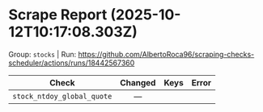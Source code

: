 # Scrape Report (2025-10-12T10:17:08.303Z)

Group: `stocks`  |  Run: https://github.com/AlbertoRoca96/scraping-checks-scheduler/actions/runs/18442567360

| Check | Changed | Keys | Error |
|---|:---:|:--|:--|
| `stock_ntdoy_global_quote` | — |  |  |
